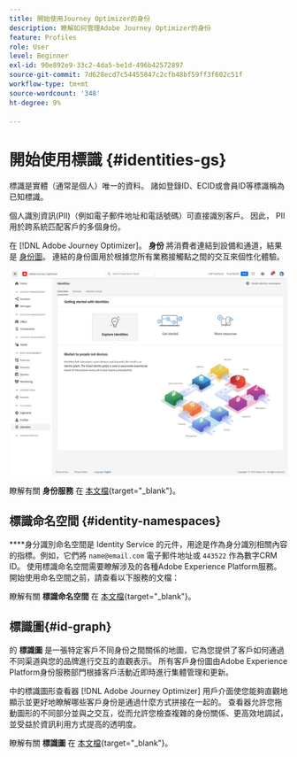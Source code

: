 ```yaml
---
title: 開始使用Journey Optimizer的身份
description: 瞭解如何管理Adobe Journey Optimizer的身份
feature: Profiles
role: User
level: Beginner
exl-id: 90e892e9-33c2-4da5-be1d-496b42572897
source-git-commit: 7d628ecd7c54455847c2cfb48bf59ff3f602c51f
workflow-type: tm+mt
source-wordcount: '348'
ht-degree: 9%

---
```


# 開始使用標識 {#identities-gs}

標識是實體（通常是個人）唯一的資料。 諸如登錄ID、ECID或會員ID等標識稱為已知標識。

個人識別資訊(PII)（例如電子郵件地址和電話號碼）可直接識別客戶。 因此， PII用於跨系統匹配客戶的多個身份。

在 [!DNL Adobe Journey Optimizer]。 **身份** 將消費者連結到設備和通道，結果是 [身份圖](#id-graph)。 連結的身份圖用於根據您所有業務接觸點之間的交互來個性化體驗。

![](assets/identities-home.png)

瞭解有關 **身份服務** 在 [本文檔](https://experienceleague.adobe.com/docs/experience-platform/identity/home.html?lang=zh-Hant){target=&quot;_blank&quot;}。

## 標識命名空間 {#identity-namespaces}

****&#x200B;身分識別命名空間是 Identity Service 的元件，用途是作為身分識別相關內容的指標。例如，它們將 `name@email.com` 電子郵件地址或 `443522` 作為數字CRM ID。 使用標識命名空間需要瞭解涉及的各種Adobe Experience Platform服務。 開始使用命名空間之前，請查看以下服務的文檔：

瞭解有關 **標識命名空間** 在 [本文檔](https://experienceleague.adobe.com/docs/experience-platform/identity/namespaces.html?lang=zh-Hant){target=&quot;_blank&quot;}。

## 標識圖{#id-graph}

的 **標識圖** 是一張特定客戶不同身份之間關係的地圖，它為您提供了客戶如何通過不同渠道與您的品牌進行交互的直觀表示。 所有客戶身份圖由Adobe Experience Platform身份服務部門根據客戶活動近即時進行集體管理和更新。

中的標識圖形查看器 [!DNL Adobe Journey Optimizer] 用戶介面使您能夠直觀地顯示並更好地瞭解哪些客戶身份是通過什麼方式拼接在一起的。 查看器允許您拖動圖形的不同部分並與之交互，從而允許您檢查複雜的身份關係、更高效地調試，並受益於資訊利用方式提高的透明度。

瞭解有關 **標識圖** 在 [本文檔](https://experienceleague.adobe.com/docs/experience-platform/identity/ui/identity-graph-viewer.html){target=&quot;_blank&quot;}。
